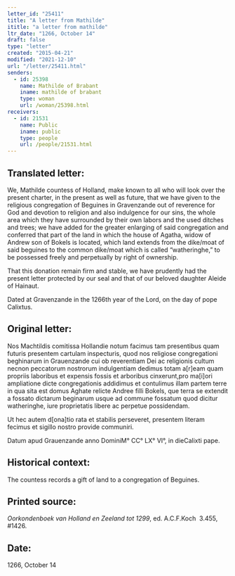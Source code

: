 ```yaml
---
letter_id: "25411"
title: "A letter from Mathilde"
ititle: "a letter from mathilde"
ltr_date: "1266, October 14"
draft: false
type: "letter"
created: "2015-04-21"
modified: "2021-12-10"
url: "/letter/25411.html"
senders:
  - id: 25398
    name: Mathilde of Brabant
    iname: mathilde of brabant
    type: woman
    url: /woman/25398.html
receivers:
  - id: 21531
    name: Public
    iname: public
    type: people
    url: /people/21531.html
---
```

<h2> Translated letter:</h2><p>We, Mathilde countess of Holland, make known to all who will look over the present charter, in the present as well as future, that we have given to the religious congregation of Beguines in Gravenzande out of reverence for God and devotion to religion and also indulgence for our sins, the whole area which they have surrounded by their own labors and the used ditches and trees; we have added for the greater enlarging of said congregation and conferred that part of the land in which the house of Agatha, widow of Andrew son of Bokels is located, which land extends from the dike/moat of said beguines to the common dike/moat which is called “watheringhe,” to be possessed freely and perpetually by right of ownership.</p><p>That this donation remain firm and stable, we have prudently had the present letter protected by our seal and that of our beloved daughter Aleide of Hainaut.</p><p>Dated at Gravenzande in the 1266th year of the Lord, on the day of pope Calixtus. &nbsp;&nbsp;</p><h2 class="mt-4"> Original letter:</h2><p>Nos Machtildis comitissa Hollandie notum facimus tam presentibus quam futuris presentem cartulam inspecturis, quod nos religiose congregationi beghinarum in Grauenzande cui ob reverentiam Dei ac religionis cultum necnon peccatorum nostrorum indulgentiam dedimus totam a[r]eam quam propriis laboribus et expensis fossis et arboribus cinxerunt,pro ma[i]ori ampliatione dicte congregationis addidimus et contulimus illam partem terre in qua sita est domus Aghate relicte Andree filli Bokels, que terra se extendit a fossato dictarum beginarum usque ad commune fossatum quod dicitur watheringhe, iure proprietatis libere ac perpetue possidendam.</p><p>Ut hec autem d[ona]tio rata et stabilis perseveret, presentem literam fecimus et sigillo nostro provide communiri.</p><p>Datum apud Grauenzande anno DominiM° CC° LX° VI°, in dieCalixti pape.</p><h2 class="mt-4"> Historical context:</h2><p>The countess records a gift of land to a congregation of Beguines.</p><h2 class="mt-4"> Printed source:</h2><p><em>Oorkondenboek van Holland en Zeeland tot 1299</em>, ed. A.C.F.Koch&nbsp; 3.455, #1426.&nbsp;</p><h2 class="mt-4"> Date:</h2>1266, October 14